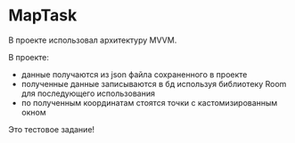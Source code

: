 # MapTask
В проекте использовал архитектуру MVVM.

В проекте:
- данные получаются из json файла сохраненного в проекте
- полученные данные записываются в бд используя библиотеку Room для последующего использования
- по полученным координатам стоятся точки с кастомизированным окном

Это тестовое задание!